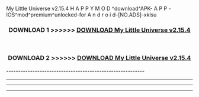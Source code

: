  My Little Universe v2.15.4 H A P P Y M O D ^download^APK- A P P -IOS^mod^premium^unlocked-for A n d r o i d-[NO.ADS]-xklsu



<div align="center">

<h3>DOWNLOAD 1 >>>>>> <a href="https://en-mod.web.app/?en= My Little Universe v2.15.4">DOWNLOAD My Little Universe v2.15.4 </a></h3><br>

<h3>DOWNLOAD 2 >>>>>> <a href="https://en-mod.web.app/?en= My Little Universe v2.15.4">DOWNLOAD My Little Universe v2.15.4 </a></h3>

</div>
----------------------------------------------------------

----------------------------------------------------------

----------------------------------------------------------

----------------------------------------------------------



